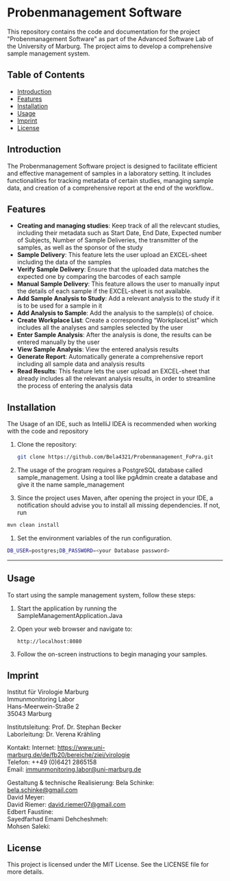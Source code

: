 # Probenmanagement Software

This repository contains the code and documentation for the project "Probenmanagement Software" as part of the Advanced Software Lab of the University of Marburg. The project aims to develop a comprehensive sample management system.

## Table of Contents

- [Introduction](#Introduction)
- [Features](#Featrues)
- [Installation](#Installation)
- [Usage](#Usage)
- [Imprint](#Imprint)
- [License](#License)

## Introduction

The Probenmanagement Software project is designed to facilitate efficient and effective management of samples in a laboratory setting. It includes functionalities for tracking metadata of certain studies, managing sample data, and creation of a comprehensive report at the end of the workflow..

## Features

- **Creating and managing studies**: Keep track of all the relevcant studies, including their metadata such as Start Date, End Date, Expected number of Subjects, Number of Sample Deliveries, the transmitter of the samples, as well as the sponsor of the study
- **Sample Delivery**: This feature lets the user upload an EXCEL-sheet including the data of the samples
- **Verify Sample Delivery**: Ensure that the uploaded data matches the expected one by comparing the barcodes of each sample
- **Manual Sample Delivery**: This feature allows the user to manually input the details of each sample if the EXCEL-sheet is not available.
- **Add Sample Analysis to Study**: Add a relevant analysis to the study if it is to be used for a sample in it
- **Add Analysis to Sample**: Add the analysis to the sample(s) of choice.
- **Create Workplace List**: Create a corresponding “WorkplaceList” which includes all the analyses and samples selected by the user
- **Enter Sample Analysis**: After the analysis is done, the results can be entered manually by the user
- **View Sample Analysis**: View the entered analysis results
- **Generate Report**: Automatically generate a comprehensive report including all sample data and analysis results
- **Read Results**: This feature lets the user upload an EXCEL-sheet that already includes all the relevant analysis results, in order to streamline the process of entering the analysis data

## Installation

The Usage of an IDE, such as IntelliJ IDEA is recommended when working with the code and repository

1. Clone the repository:
    
    ```bash
    git clone https://github.com/Bela4321/Probenmanagement_FoPra.git
    ```
    
2. The usage of the program requires a PostgreSQL database called sample_management. Using a tool like pgAdmin create a database and give it the name sample_management
3. Since the project uses Maven, after opening the project in your IDE, a notification should advise you to install all missing dependencies. If not, run 

```bash
mvn clean install 
```

1. Set the environment variables of the run configuration.

```bash
DB_USER=postgres;DB_PASSWORD=<your Database password>
```

---

## Usage

To start using the sample management system, follow these steps:

1. Start the application by running the SampleManagementApplication.Java
2. Open your web browser and navigate to:
    
    ```
    http://localhost:8080
    ```
    
3. Follow the on-screen instructions to begin managing your samples.

## Imprint
Institut für Virologie Marburg<br />
Immunmonitoring Labor<br />
Hans-Meerwein-Straße 2<br />
35043 Marburg<br />

Institutsleitung: Prof. Dr. Stephan Becker<br />
Laborleitung: Dr. Verena Krähling<br />

Kontakt:
Internet: https://www.uni-marburg.de/de/fb20/bereiche/ziei/virologie<br />
Telefon: ++49 (0)6421 2865158<br />
Email: immunmonitoring.labor@uni-marburg.de<br />

Gestaltung & technische Realisierung:
Bela Schinke: bela.schinke@gmail.com<br />
David Meyer:<br />
David Riemer: david.riemer07@gmail.com<br />
Edbert Faustine:<br />
Sayedfarhad Emami Dehcheshmeh:<br />
Mohsen Saleki:<br />

## License

This project is licensed under the MIT License. See the LICENSE file for more details.

